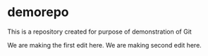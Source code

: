 # demorepo
This is a repository created for purpose of demonstration of Git

We are making the first edit here.
We are making second edit here.
